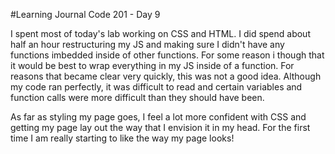 #Learning Journal Code 201 - Day 9

I spent most of today's lab working on CSS and HTML. I did spend about half an hour restructuring my JS and making sure I didn't have any functions imbedded inside of other functions. For some reason i though that it would be best to wrap everything in my JS inside of a function. For reasons that became clear very quickly, this was not a good idea. Although my code ran perfectly, it was difficult to read and certain variables and function calls were more difficult than they should have been.

As far as styling my page goes, I feel a lot more confident with CSS and getting my page lay out the way that I envision it in my head. For the first time I am really starting to like the way my page looks!

